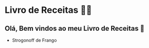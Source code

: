 # Livro de Receitas :man_cook:



 ## 	Olá, Bem vindos ao meu Livro de Receitas :wave:

- Strogonoff de Frango
